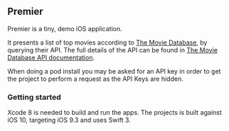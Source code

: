 ## Premier

Premier is a tiny, demo iOS application.

It presents a list of top movies according to [The Movie Database](https://www.themoviedb.org), by querying their API. The full details of the API can be found in [The Movie Database API documentation](http://docs.themoviedb.apiary.io/#).

When doing a pod install you may be asked for an API key in order to get the project to perform a request as the API Keys are hidden.

### Getting started

Xcode 8 is needed to build and run the apps. The projects is built against iOS 10, targeting iOS 9.3 and uses Swift 3.
